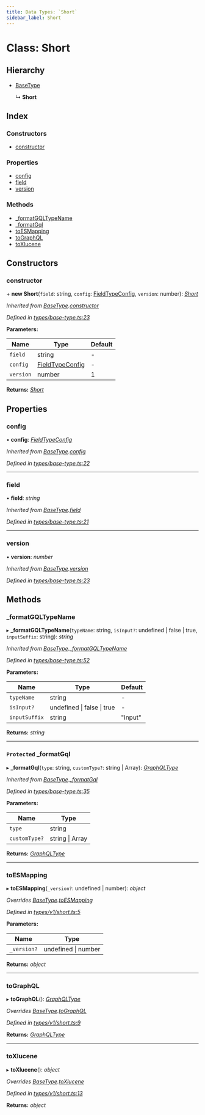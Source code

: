 ```yaml
---
title: Data Types: `Short`
sidebar_label: Short
---
```


# Class: Short

## Hierarchy

* [BaseType](basetype.md)

  ↳ **Short**

## Index

### Constructors

* [constructor](short.md#constructor)

### Properties

* [config](short.md#config)
* [field](short.md#field)
* [version](short.md#version)

### Methods

* [_formatGQLTypeName](short.md#_formatgqltypename)
* [_formatGql](short.md#protected-_formatgql)
* [toESMapping](short.md#toesmapping)
* [toGraphQL](short.md#tographql)
* [toXlucene](short.md#toxlucene)

## Constructors

###  constructor

\+ **new Short**(`field`: string, `config`: [FieldTypeConfig](../overview.md#fieldtypeconfig), `version`: number): *[Short](short.md)*

*Inherited from [BaseType](basetype.md).[constructor](basetype.md#constructor)*

*Defined in [types/base-type.ts:23](https://github.com/terascope/teraslice/blob/f95bb5556/packages/data-types/src/types/base-type.ts#L23)*

**Parameters:**

Name | Type | Default |
------ | ------ | ------ |
`field` | string | - |
`config` | [FieldTypeConfig](../overview.md#fieldtypeconfig) | - |
`version` | number | 1 |

**Returns:** *[Short](short.md)*

## Properties

###  config

• **config**: *[FieldTypeConfig](../overview.md#fieldtypeconfig)*

*Inherited from [BaseType](basetype.md).[config](basetype.md#config)*

*Defined in [types/base-type.ts:22](https://github.com/terascope/teraslice/blob/f95bb5556/packages/data-types/src/types/base-type.ts#L22)*

___

###  field

• **field**: *string*

*Inherited from [BaseType](basetype.md).[field](basetype.md#field)*

*Defined in [types/base-type.ts:21](https://github.com/terascope/teraslice/blob/f95bb5556/packages/data-types/src/types/base-type.ts#L21)*

___

###  version

• **version**: *number*

*Inherited from [BaseType](basetype.md).[version](basetype.md#version)*

*Defined in [types/base-type.ts:23](https://github.com/terascope/teraslice/blob/f95bb5556/packages/data-types/src/types/base-type.ts#L23)*

## Methods

###  _formatGQLTypeName

▸ **_formatGQLTypeName**(`typeName`: string, `isInput?`: undefined | false | true, `inputSuffix`: string): *string*

*Inherited from [BaseType](basetype.md).[_formatGQLTypeName](basetype.md#_formatgqltypename)*

*Defined in [types/base-type.ts:52](https://github.com/terascope/teraslice/blob/f95bb5556/packages/data-types/src/types/base-type.ts#L52)*

**Parameters:**

Name | Type | Default |
------ | ------ | ------ |
`typeName` | string | - |
`isInput?` | undefined &#124; false &#124; true | - |
`inputSuffix` | string | "Input" |

**Returns:** *string*

___

### `Protected` _formatGql

▸ **_formatGql**(`type`: string, `customType?`: string | Array): *[GraphQLType](../interfaces/graphqltype.md)*

*Inherited from [BaseType](basetype.md).[_formatGql](basetype.md#protected-_formatgql)*

*Defined in [types/base-type.ts:35](https://github.com/terascope/teraslice/blob/f95bb5556/packages/data-types/src/types/base-type.ts#L35)*

**Parameters:**

Name | Type |
------ | ------ |
`type` | string |
`customType?` | string &#124; Array |

**Returns:** *[GraphQLType](../interfaces/graphqltype.md)*

___

###  toESMapping

▸ **toESMapping**(`_version?`: undefined | number): *object*

*Overrides [BaseType](basetype.md).[toESMapping](basetype.md#abstract-toesmapping)*

*Defined in [types/v1/short.ts:5](https://github.com/terascope/teraslice/blob/f95bb5556/packages/data-types/src/types/v1/short.ts#L5)*

**Parameters:**

Name | Type |
------ | ------ |
`_version?` | undefined &#124; number |

**Returns:** *object*

___

###  toGraphQL

▸ **toGraphQL**(): *[GraphQLType](../interfaces/graphqltype.md)*

*Overrides [BaseType](basetype.md).[toGraphQL](basetype.md#abstract-tographql)*

*Defined in [types/v1/short.ts:9](https://github.com/terascope/teraslice/blob/f95bb5556/packages/data-types/src/types/v1/short.ts#L9)*

**Returns:** *[GraphQLType](../interfaces/graphqltype.md)*

___

###  toXlucene

▸ **toXlucene**(): *object*

*Overrides [BaseType](basetype.md).[toXlucene](basetype.md#abstract-toxlucene)*

*Defined in [types/v1/short.ts:13](https://github.com/terascope/teraslice/blob/f95bb5556/packages/data-types/src/types/v1/short.ts#L13)*

**Returns:** *object*
